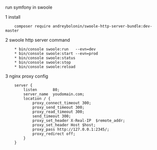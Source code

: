 run symfony in swoole

1 install 
```text
    composer require andreybolonin/swoole-http-server-bundle:dev-master
```

2 swoole http server command
```text
    * bin/console swoole:run   --evn=dev
    * bin/console swoole:start --evn=prod
    * bin/console swoole:status
    * bin/console swoole:stop
    * bin/console swoole:reload
```

3 nginx proxy config
```text
    server {
        listen       80;
        server_name  youdomain.com;
        location / {
            proxy_connect_timeout 300;
            proxy_send_timeout 300;
            proxy_read_timeout 300;
            send_timeout 300;
            proxy_set_header X-Real-IP  $remote_addr;
            proxy_set_header Host $host;
            proxy_pass http://127.0.0.1:2345/;
            proxy_redirect off;
        }
    }
```
